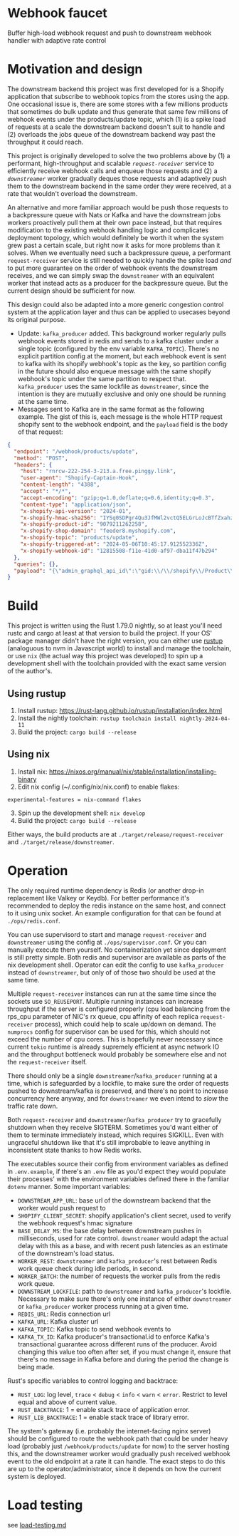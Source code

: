 Webhook faucet
==============
Buffer high-load webhook request and push to downstream webhook handler with adaptive rate control
# Motivation and design
The downstream backend this project was first developed for is a Shopify application that subscribe to webhook topics from the
stores using the app. One occasional issue is, there are some stores with a few millions products that sometimes do bulk update
and thus generate that same few millions of webhook events under the products/update topic, which (1) is a spike load of requests at a scale the downstream backend doesn't suit to handle and (2) overloads the jobs queue of the downstream backend way past the throughput it could reach.

This project is originally developed to solve the two problems above by (1) a performant, high-throughput and scalable
*`request-receiver`* service to efficiently receive webhook calls and enqueue those requests and (2) a *`downstreamer`*
worker gradually deques those requests and adaptively push them to the downstream backend in the same order they were received, at
a rate that wouldn't overload the downstream.

An alternative and more familiar approach would be push those requests to a backpressure queue with Nats or Kafka and have the downstream jobs workers proactively pull them at their own pace instead, but that requires modification to the existing webhook handling logic and complicates deployment topology, which would definitely be worth it when the system grew past a certain scale, but right now it asks for more problems than it solves. When we eventually need such a backpressure queue, a performant `request-receiver` service is still needed to quickly handle the spike load *and* to put more guarantee on the order of webhook events the downstream receives, and we can simply swap the `downstreamer` with an equivalent worker that instead acts as a producer for the backpressure queue. But the current design should be sufficient for now.

This design could also be adapted into a more generic congestion control system at the application layer and thus can be applied
to usecases beyond its original purpose.


 * Update: `kafka_producer` added. This background worker regularly pulls webhook events stored in redis and sends to a kafka cluster
   under a single topic (configured by the env variable `KAFKA_TOPIC`). There's no explicit partition config at the moment, but
   each webhook event is sent to kafka with its shopify webhook's topic as the key, so partition config in the future should also
   enqueue message with the same shopify webhook's topic under the same partition to respect that.
   `kafka_producer` uses the same lockfile as `downstreamer`, since the intention is they are mutually exclusive and only one
   should be running at the same time.
 * Messages sent to Kafka are in the same format as the following example. The gist of this is, each message is the whole HTTP
   request shopify sent to the webhook endpoint, and the `payload` field is the body of that request:
```json
{
  "endpoint": "/webhook/products/update",
  "method": "POST",
  "headers": {
    "host": "rnrcw-222-254-3-213.a.free.pinggy.link",
    "user-agent": "Shopify-Captain-Hook",
    "content-length": "4388",
    "accept": "*/*",
    "accept-encoding": "gzip;q=1.0,deflate;q=0.6,identity;q=0.3",
    "content-type": "application/json",
    "x-shopify-api-version": "2024-01",
    "x-shopify-hmac-sha256": "IYSq0SDPgr4Qu3JfMWl2vctQ5ELGrLoJcBTfZxahzEs=",
    "x-shopify-product-id": "9079211262258",
    "x-shopify-shop-domain": "feeder8.myshopify.com",
    "x-shopify-topic": "products/update",
    "x-shopify-triggered-at": "2024-05-06T10:45:17.912552336Z",
    "x-shopify-webhook-id": "12815508-f11e-41d0-af97-dba11f47b294"
  },
  "queries": {},
  "payload": "{\"admin_graphql_api_id\":\"gid:\\/\\/shopify\\/Product\\/9079211262258\",\"body_html\":null,\"created_at\":\"2024-03-05T14:52:06+07:00\",\"handle\":\"selling-plans-ski-wax\",\"id\":9079211262258,\"product_type\":\"\",\"published_at\":\"2024-03-05T14:52:06+07:00\",\"template_suffix\":null,\"title\":\"Selling Plans Ski Waxx\",\"updated_at\":\"2024-05-06T17:45:18+07:00\",\"vendor\":\"feeder8\",\"status\":\"active\",\"published_scope\":\"web\",\"tags\":\"Accessory, Sport, Winter\",\"variants\":[{\"admin_graphql_api_id\":\"gid:\\/\\/shopify\\/ProductVariant\\/47932212183346\",\"barcode\":null,\"compare_at_price\":null,\"created_at\":\"2024-03-05T14:52:06+07:00\",\"fulfillment_service\":\"manual\",\"id\":47932212183346,\"inventory_management\":\"shopify\",\"inventory_policy\":\"deny\",\"position\":1,\"price\":\"25\",\"product_id\":9079211262258,\"sku\":\"\",\"taxable\":true,\"title\":\"Selling Plans Ski Wax\",\"updated_at\":\"2024-03-05T14:52:06+07:00\",\"option1\":\"Selling Plans Ski Wax\",\"option2\":null,\"option3\":null,\"grams\":57,\"image_id\":44574175396146,\"weight\":2.0,\"weight_unit\":\"oz\",\"inventory_item_id\":49985193574706,\"inventory_quantity\":10,\"old_inventory_quantity\":10,\"requires_shipping\":true},{\"admin_graphql_api_id\":\"gid:\\/\\/shopify\\/ProductVariant\\/47932212216114\",\"barcode\":null,\"compare_at_price\":null,\"created_at\":\"2024-03-05T14:52:06+07:00\",\"fulfillment_service\":\"manual\",\"id\":47932212216114,\"inventory_management\":\"shopify\",\"inventory_policy\":\"deny\",\"position\":2,\"price\":\"50\",\"product_id\":9079211262258,\"sku\":\"\",\"taxable\":true,\"title\":\"Special Selling Plans Ski Wax\",\"updated_at\":\"2024-03-05T14:52:06+07:00\",\"option1\":\"Special Selling Plans Ski Wax\",\"option2\":null,\"option3\":null,\"grams\":71,\"image_id\":44574175428914,\"weight\":2.5,\"weight_unit\":\"oz\",\"inventory_item_id\":49985193607474,\"inventory_quantity\":10,\"old_inventory_quantity\":10,\"requires_shipping\":true},{\"admin_graphql_api_id\":\"gid:\\/\\/shopify\\/ProductVariant\\/47932212248882\",\"barcode\":null,\"compare_at_price\":null,\"created_at\":\"2024-03-05T14:52:06+07:00\",\"fulfillment_service\":\"manual\",\"id\":47932212248882,\"inventory_management\":\"shopify\",\"inventory_policy\":\"deny\",\"position\":3,\"price\":\"10\",\"product_id\":9079211262258,\"sku\":\"\",\"taxable\":true,\"title\":\"Sample Selling Plans Ski Wax\",\"updated_at\":\"2024-03-05T14:52:06+07:00\",\"option1\":\"Sample Selling Plans Ski Wax\",\"option2\":null,\"option3\":null,\"grams\":14,\"image_id\":44574175494450,\"weight\":0.5,\"weight_unit\":\"oz\",\"inventory_item_id\":49985193640242,\"inventory_quantity\":10,\"old_inventory_quantity\":10,\"requires_shipping\":true}],\"options\":[{\"name\":\"Title\",\"id\":11431955824946,\"product_id\":9079211262258,\"position\":1,\"values\":[\"Selling Plans Ski Wax\",\"Special Selling Plans Ski Wax\",\"Sample Selling Plans Ski Wax\"]}],\"images\":[{\"id\":44574175396146,\"product_id\":9079211262258,\"position\":1,\"created_at\":\"2024-03-05T14:52:06+07:00\",\"updated_at\":\"2024-03-05T14:52:06+07:00\",\"alt\":\"A bar of golden yellow wax\",\"width\":2881,\"height\":2881,\"src\":\"https:\\/\\/cdn.shopify.com\\/s\\/files\\/1\\/0864\\/9808\\/3122\\/products\\/snowboard_wax.png?v=1709625126\",\"variant_ids\":[47932212183346],\"admin_graphql_api_id\":\"gid:\\/\\/shopify\\/ProductImage\\/44574175396146\"},{\"id\":44574175428914,\"product_id\":9079211262258,\"position\":2,\"created_at\":\"2024-03-05T14:52:06+07:00\",\"updated_at\":\"2024-03-05T14:52:06+07:00\",\"alt\":\"A bar of purple wax\",\"width\":2881,\"height\":2881,\"src\":\"https:\\/\\/cdn.shopify.com\\/s\\/files\\/1\\/0864\\/9808\\/3122\\/products\\/wax-special.png?v=1709625126\",\"variant_ids\":[47932212216114],\"admin_graphql_api_id\":\"gid:\\/\\/shopify\\/ProductImage\\/44574175428914\"},{\"id\":44574175494450,\"product_id\":9079211262258,\"position\":3,\"created_at\":\"2024-03-05T14:52:06+07:00\",\"updated_at\":\"2024-03-05T14:52:06+07:00\",\"alt\":\"a small cube of wax\",\"width\":2881,\"height\":2881,\"src\":\"https:\\/\\/cdn.shopify.com\\/s\\/files\\/1\\/0864\\/9808\\/3122\\/products\\/sample-normal-wax.png?v=1709625126\",\"variant_ids\":[47932212248882],\"admin_graphql_api_id\":\"gid:\\/\\/shopify\\/ProductImage\\/44574175494450\"}],\"image\":{\"id\":44574175396146,\"product_id\":9079211262258,\"position\":1,\"created_at\":\"2024-03-05T14:52:06+07:00\",\"updated_at\":\"2024-03-05T14:52:06+07:00\",\"alt\":\"A bar of golden yellow wax\",\"width\":2881,\"height\":2881,\"src\":\"https:\\/\\/cdn.shopify.com\\/s\\/files\\/1\\/0864\\/9808\\/3122\\/products\\/snowboard_wax.png?v=1709625126\",\"variant_ids\":[47932212183346],\"admin_graphql_api_id\":\"gid:\\/\\/shopify\\/ProductImage\\/44574175396146\"},\"variant_ids\":[{\"id\":47932212183346},{\"id\":47932212216114},{\"id\":47932212248882}]}"
}
```

# Build
This project is written using the Rust 1.79.0 nightly, so at least you'll need rustc and cargo at least at that version to build the
project. If your OS' package manager didn't have the right version, you can either use
[rustup](!https://rust-lang.github.io/rustup/) (analoguous to nvm in Javascript
world) to install and manage the toolchain, or use `nix` (the actual way this project was developed) to spin up a development
shell with the toolchain provided with the exact same version of the author's.
## Using rustup
1. Install rustup: https://rust-lang.github.io/rustup/installation/index.html
2. Install the nightly toolchain: `rustup toolchain install nightly-2024-04-11`
3. Build the project: `cargo build --release`
## Using nix
1. Install nix: https://nixos.org/manual/nix/stable/installation/installing-binary
2. Edit nix config (~/.config/nix/nix.conf) to enable flakes:
```
experimental-features = nix-command flakes
```
3. Spin up the development shell: `nix develop`
4. Build the project: `cargo build --release`

Either ways, the build products are at `./target/release/request-receiver` and `./target/release/downstreamer`.

# Operation
The only required runtime dependency is Redis (or another drop-in replacement like Valkey or Keydb). For better performance it's
recommended to deploy the redis instance on the same host, and connect to it using unix socket. An example configuration for that
can be found at `./ops/redis.conf`.

You can use supervisord to start and manage `request-receiver` and `downstreamer` using the config at `./ops/supervisor.conf`. Or
you can manually execute them yourself. No containerization yet since deployment is still pretty simple. Both redis and supervisor
are available as parts of the nix development shell. Operator can edit the config to use `kafka_producer` instead of
`downstreamer`, but only of of those two should be used at the same time.

Multiple `request-receiver` instances can run at the same time since the sockets use `SO_REUSEPORT`. Multiple running instances
can increase throughput if the server is configured properly (cpu load balancing from the rps_cpu parameter of NIC's rx queue, cpu
affinity of each replica `request-receiver` process), which could help to scale up/down on demand. The `numprocs` config for
supervisor can be used for this, which should not exceed the number of cpu cores. This is hopefully never necessary since current
`tokio` runtime is already supremely efficient at async network IO and the throughput bottleneck would probably be somewhere else
and not the `request-receiver` itself.

There should only be a single `downstreamer`/`kafka_producer` running at a time, which is safeguarded by a lockfile, to make sure
the order of requests pushed to downstream/kafka is preserved, and there's no point to increase concurrency here anyway, and for
`downstreamer` we even intend to *slow* the traffic rate down.

Both `request-receiver` and `downstreamer`/`kafka_producer` try to gracefully shutdown when they receive SIGTERM. Sometimes you'd
want either of them to terminate immediately instead, which requires SIGKILL. Even with ungraceful shutdown like that it's still
improbable to leave anything in inconsistent state thanks to how Redis works.

The executables source their config from environment variables as defined in `.env.example`, if there's an `.env` file as you'd
expect they would populate their processes' with the environment variables defined there in the familiar `dotenv` manner. Some
important variables:
* `DOWNSTREAM_APP_URL`: base url of the downstream backend that the worker would push request to
* `SHOPIFY_CLIENT_SECRET`: shopify application's client secret, used to verify the webhook request's hmac signature
* `BASE_DELAY_MS`: the base delay between downstream pushes in milliseconds, used for rate control. `downstreamer` would adapt the
  actual delay with this as a base, and with recent push latencies as an estimate of the downstream's load status.
* `WORKER_REST`: `downstreamer` and `kafka_producer`'s rest between Redis work queue check during idle periods, in second.
* `WORKER_BATCH`: the number of requests the worker pulls from the redis work queue.
* `DOWNSTREAM_LOCKFILE`: path to `downstreamer` and `kafka_producer`'s lockfile. Necessary to make sure there's only one instance of either `downstreamer` or `kafka_producer` worker process running at a given time.
* `REDIS_URL`: Redis connection url
* `KAFKA_URL`: Kafka cluster url
* `KAFKA_TOPIC`: Kafka topic to send webhook events to
* `KAFKA_TX_ID`: Kafka producer's transactional.id to enforce Kafka's transactional guarantee across different runs of the
  producer. Avoid changing this value too often after set, if you must change it, ensure that there's no message in Kafka before
  and during the period the change is being made.

Rust's specific variables to control logging and backtrace:
* `RUST_LOG`: log level, `trace` < `debug` < `info` < `warn` < `error`. Restrict to level equal and above of current value.
* `RUST_BACKTRACE`: 1 = enable stack trace of application error.
* `RUST_LIB_BACKTRACE`: 1 = enable stack trace of library error.

The system's gateway (i.e. probably the internet-facing nginx server) should be configured to route the webhook path that could be
under heavy load (probably just `/webhook/products/update` for now) to the server hosting this, and the downstreamer worker would
gradually push received webhook event to the old endpoint at a rate it can handle. The exact steps to do this are up to the
operator/administrator, since it depends on how the current system is deployed.

# Load testing
see [load-testing.md](bench/load-testing.md)

